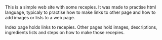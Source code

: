 
This is a simple web site with some recepies. It was made to practise html language, typicaly to practise how to make links to other page and how to add images or lists to a web page.

Index page holds links to recepies. Other pages hold images, descriptions, ingredients lists and steps on how to make those recepies.
